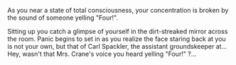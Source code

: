 As you near a state of total consciousness, your concentration is broken by
the sound of someone yelling "Four!".

Sitting up you catch a glimpse of yourself in the dirt-streaked mirror across
the room.  Panic begins to set in as you realize the face staring back at you is
not your own, but that of Carl Spackler, the assistant groundskeeper at... Hey,
wasn't that Mrs. Crane's voice you heard yelling "Four!" ?...

